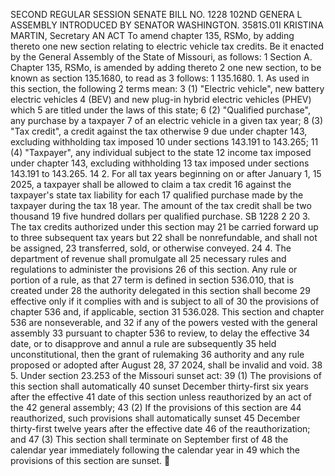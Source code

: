 SECOND REGULAR SESSION
SENATE BILL NO. 1228
102ND GENERA L ASSEMBLY
INTRODUCED BY SENATOR WASHINGTON.
3581S.01I KRISTINA MARTIN, Secretary
AN ACT
To amend chapter 135, RSMo, by adding thereto one new section relating to electric vehicle tax
credits.
Be it enacted by the General Assembly of the State of Missouri, as follows:
1 Section A. Chapter 135, RSMo, is amended by adding thereto
2 one new section, to be known as section 135.1680, to read as
3 follows:
1 135.1680. 1. As used in this section, the following
2 terms mean:
3 (1) "Electric vehicle", new battery electric vehicles
4 (BEV) and new plug-in hybrid electric vehicles (PHEV) which
5 are titled under the laws of this state;
6 (2) "Qualified purchase", any purchase by a taxpayer
7 of an electric vehicle in a given tax year;
8 (3) "Tax credit", a credit against the tax otherwise
9 due under chapter 143, excluding withholding tax imposed
10 under sections 143.191 to 143.265;
11 (4) "Taxpayer", any individual subject to the state
12 income tax imposed under chapter 143, excluding withholding
13 tax imposed under sections 143.191 to 143.265.
14 2. For all tax years beginning on or after January 1,
15 2025, a taxpayer shall be allowed to claim a tax credit
16 against the taxpayer's state tax liability for each
17 qualified purchase made by the taxpayer during the tax
18 year. The amount of the tax credit shall be two thousand
19 five hundred dollars per qualified purchase.
SB 1228 2
20 3. The tax credits authorized under this section may
21 be carried forward up to three subsequent tax years but
22 shall be nonrefundable, and shall not be assigned,
23 transferred, sold, or otherwise conveyed.
24 4. The department of revenue shall promulgate all
25 necessary rules and regulations to administer the provisions
26 of this section. Any rule or portion of a rule, as that
27 term is defined in section 536.010, that is created under
28 the authority delegated in this section shall become
29 effective only if it complies with and is subject to all of
30 the provisions of chapter 536 and, if applicable, section
31 536.028. This section and chapter 536 are nonseverable, and
32 if any of the powers vested with the general assembly
33 pursuant to chapter 536 to review, to delay the effective
34 date, or to disapprove and annul a rule are subsequently
35 held unconstitutional, then the grant of rulemaking
36 authority and any rule proposed or adopted after August 28,
37 2024, shall be invalid and void.
38 5. Under section 23.253 of the Missouri sunset act:
39 (1) The provisions of this section shall automatically
40 sunset December thirty-first six years after the effective
41 date of this section unless reauthorized by an act of the
42 general assembly;
43 (2) If the provisions of this section are
44 reauthorized, such provisions shall automatically sunset
45 December thirty-first twelve years after the effective date
46 of the reauthorization; and
47 (3) This section shall terminate on September first of
48 the calendar year immediately following the calendar year in
49 which the provisions of this section are sunset.
